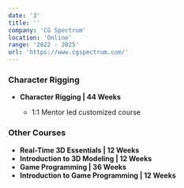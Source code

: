 ```yaml
---
date: '3'
title: ''
company: 'CG Spectrum'
location: 'Online'
range: '2022 - 2025'
url: 'https://www.cgspectrum.com/'
---
```


### Character Rigging

- <b>Character Rigging | 44 Weeks</b>

  - 1:1 Mentor led customized course

### Other Courses

- <b>Real-Time 3D Essentials | 12 Weeks</b>
- <b>Introduction to 3D Modeling | 12 Weeks</b>
- <b>Game Programming | 36 Weeks</b>
- <b>Introduction to Game Programming | 12 Weeks</b>
